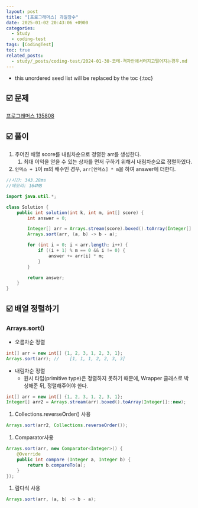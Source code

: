 ```yaml
---
layout: post
title: "[프로그래머스] 과일장수"
date: 2025-01-02 20:43:06 +0900
categories:
  - Study
  - coding-test
tags: [CodingTest]
toc: true
related_posts:
  - study/_posts/coding-test/2024-01-30-코테-격자안에서터지고떨어지는경우.md
---
```


- this unordered seed list will be replaced by the toc
  {:toc}

## ☑️ 문제

[프로그래머스 135808](https://school.programmers.co.kr/learn/courses/30/lessons/135808)

## ☑️ 풀이

1. 주어진 배열 score를 내림차순으로 정렬한 arr를 생성한다.
   1. 최대 이익을 얻을 수 있는 상자를 먼저 구하기 위해서 내림차순으로 정렬하였다.
2. `인덱스 + 1`이 m의 배수인 경우, `arr[인덱스] * m`을 하여 answer에 더한다.

```java
//시간: 343.28ms
//메모리: 164MB

import java.util.*;

class Solution {
    public int solution(int k, int m, int[] score) {
        int answer = 0;

        Integer[] arr = Arrays.stream(score).boxed().toArray(Integer[]::new);
        Arrays.sort(arr, (a, b) -> b - a);

        for (int i = 0; i < arr.length; i++) {
            if ((i + 1) % m == 0 && i != 0) {
                answer += arr[i] * m;
            }
        }

        return answer;
    }
}
```

## ☑️ 배열 정렬하기

### Arrays.sort()

- 오름차순 정렬

```java
int[] arr = new int[] {1, 2, 3, 1, 2, 3, 1};
Arrays.sort(arr); // 	[1, 1, 1, 2, 2, 3, 3]
```

- 내림차순 정렬
  - 원시 타입(primitive type)은 정렬하지 못하기 때문에, Wrapper 클래스로 박싱해준 뒤, 정렬해주어야 한다.

```java
int[] arr = new int[] {1, 2, 3, 1, 2, 3, 1};
Integer[] arr2 = Arrays.stream(arr).boxed().toArray(Integer[]::new);
```

1. Collections.reverseOrder() 사용

```java
Arrays.sort(arr2, Collections.reverseOrder());
```

1. Comparator사용

```java
Arrays.sort(arr, new Comparator<Integer>() {
    @Override
    public int compare (Integer a, Integer b) {
        return b.compareTo(a);
    }
});
```

1. 람다식 사용

```java
Arrays.sort(arr, (a, b) -> b - a);
```
